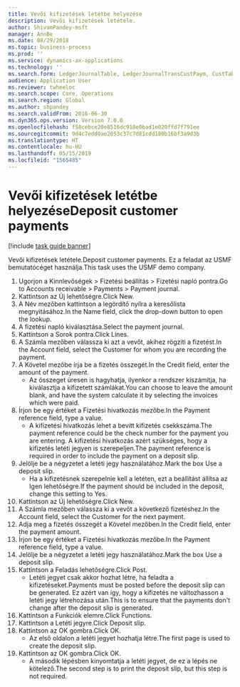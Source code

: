 ```yaml
---
title: Vevői kifizetések letétbe helyezése
description: Vevői kifizetések letétele.
author: ShivamPandey-msft
manager: AnnBe
ms.date: 08/29/2018
ms.topic: business-process
ms.prod: ''
ms.service: dynamics-ax-applications
ms.technology: ''
ms.search.form: LedgerJournalTable, LedgerJournalTransCustPaym, CustTableLookup
audience: Application User
ms.reviewer: twheeloc
ms.search.scope: Core, Operations
ms.search.region: Global
ms.author: shpandey
ms.search.validFrom: 2016-06-30
ms.dyn365.ops.version: Version 7.0.0
ms.openlocfilehash: f58cebce20e8516dc918e0bad1e020ffd7f791ee
ms.sourcegitcommit: 9d4c7edd0ae2053c37c7d81cdd180b16bf3a9d3b
ms.translationtype: HT
ms.contentlocale: hu-HU
ms.lasthandoff: 05/15/2019
ms.locfileid: "1565485"
---
```

# <a name="deposit-customer-payments"></a><span data-ttu-id="17006-103">Vevői kifizetések letétbe helyezése</span><span class="sxs-lookup"><span data-stu-id="17006-103">Deposit customer payments</span></span>

[!include [task guide banner](../../includes/task-guide-banner.md)]

<span data-ttu-id="17006-104">Vevői kifizetések letétele.</span><span class="sxs-lookup"><span data-stu-id="17006-104">Deposit customer payments.</span></span> <span data-ttu-id="17006-105">Ez a feladat az USMF bemutatócéget használja.</span><span class="sxs-lookup"><span data-stu-id="17006-105">This task uses the USMF demo company.</span></span>

1. <span data-ttu-id="17006-106">Ugorjon a Kinnlevőségek > Fizetési beállítás > Fizetési napló pontra.</span><span class="sxs-lookup"><span data-stu-id="17006-106">Go to Accounts receivable > Payments > Payment journal.</span></span>
2. <span data-ttu-id="17006-107">Kattintson az Új lehetőségre.</span><span class="sxs-lookup"><span data-stu-id="17006-107">Click New.</span></span>
3. <span data-ttu-id="17006-108">A Név mezőben kattintson a legördítő nyílra a keresőlista megnyitásához.</span><span class="sxs-lookup"><span data-stu-id="17006-108">In the Name field, click the drop-down button to open the lookup.</span></span>
4. <span data-ttu-id="17006-109">A fizetési napló kiválasztása.</span><span class="sxs-lookup"><span data-stu-id="17006-109">Select the payment journal.</span></span> 
5. <span data-ttu-id="17006-110">Kattintson a Sorok pontra.</span><span class="sxs-lookup"><span data-stu-id="17006-110">Click Lines.</span></span>
6. <span data-ttu-id="17006-111">A Számla mezőben válassza ki azt a vevőt, akihez rögzíti a fizetést.</span><span class="sxs-lookup"><span data-stu-id="17006-111">In the Account field, select the Customer for whom you are recording the payment.</span></span>
7. <span data-ttu-id="17006-112">A Követel mezőbe írja be a fizetés összegét.</span><span class="sxs-lookup"><span data-stu-id="17006-112">In the Credit field, enter the amount of the payment.</span></span>
    * <span data-ttu-id="17006-113">Az összeget üresen is hagyhatja, ilyenkor a rendszer kiszámítja, ha kiválasztja a kifizetett számlákat.</span><span class="sxs-lookup"><span data-stu-id="17006-113">You can choose to leave the amount blank, and have the system calculate it by selecting the invoices which were paid.</span></span>  
8. <span data-ttu-id="17006-114">Írjon be egy értéket a Fizetési hivatkozás mezőbe.</span><span class="sxs-lookup"><span data-stu-id="17006-114">In the Payment reference field, type a value.</span></span>
    * <span data-ttu-id="17006-115">A kifizetési hivatkozás lehet a bevitt kifizetés csekkszáma.</span><span class="sxs-lookup"><span data-stu-id="17006-115">The payment reference could be the check number for the payment you are entering.</span></span> <span data-ttu-id="17006-116">A kifizetési hivatkozás azért szükséges, hogy a kifizetés letéti jegyen is szerepeljen.</span><span class="sxs-lookup"><span data-stu-id="17006-116">The payment reference is required in order to include the payment on a deposit slip.</span></span>  
9. <span data-ttu-id="17006-117">Jelölje be a négyzetet a letéti jegy használatához.</span><span class="sxs-lookup"><span data-stu-id="17006-117">Mark the box Use a deposit slip.</span></span>
    * <span data-ttu-id="17006-118">Ha a kifizetésnek szerepelnie kell a letéten, ezt a beállítást állítsa az Igen lehetőségre.</span><span class="sxs-lookup"><span data-stu-id="17006-118">If the payment should be included in the deposit, change this setting to Yes.</span></span>  
10. <span data-ttu-id="17006-119">Kattintson az Új lehetőségre.</span><span class="sxs-lookup"><span data-stu-id="17006-119">Click New.</span></span>
11. <span data-ttu-id="17006-120">A Számla mezőben válassza ki a vevőt a következő fizetéshez.</span><span class="sxs-lookup"><span data-stu-id="17006-120">In the Account field, select the Customer for the next payment.</span></span>
12. <span data-ttu-id="17006-121">Adja meg a fizetés összegét a Követel mezőben.</span><span class="sxs-lookup"><span data-stu-id="17006-121">In the Credit field, enter the payment amount.</span></span>
13. <span data-ttu-id="17006-122">Írjon be egy értéket a Fizetési hivatkozás mezőbe.</span><span class="sxs-lookup"><span data-stu-id="17006-122">In the Payment reference field, type a value.</span></span>
14. <span data-ttu-id="17006-123">Jelölje be a négyzetet a letéti jegy használatához.</span><span class="sxs-lookup"><span data-stu-id="17006-123">Mark the box Use a deposit slip.</span></span>
15. <span data-ttu-id="17006-124">Kattintson a Feladás lehetőségre.</span><span class="sxs-lookup"><span data-stu-id="17006-124">Click Post.</span></span>
    * <span data-ttu-id="17006-125">Letéti jegyet csak akkor hozhat létre, ha feladta a kifizetéseket.</span><span class="sxs-lookup"><span data-stu-id="17006-125">Payments must be posted before the deposit slip can be generated.</span></span> <span data-ttu-id="17006-126">Ez azért van így, hogy a kifizetés ne változhasson a letéti jegy létrehozása után.</span><span class="sxs-lookup"><span data-stu-id="17006-126">This is to ensure that the payments don't change after the deposit slip is generated.</span></span>  
16. <span data-ttu-id="17006-127">Kattintson a Funkciók elemre.</span><span class="sxs-lookup"><span data-stu-id="17006-127">Click Functions.</span></span>
17. <span data-ttu-id="17006-128">Kattintson a Letéti jegyre.</span><span class="sxs-lookup"><span data-stu-id="17006-128">Click Deposit slip.</span></span>
18. <span data-ttu-id="17006-129">Kattintson az OK gombra.</span><span class="sxs-lookup"><span data-stu-id="17006-129">Click OK.</span></span>
    * <span data-ttu-id="17006-130">Az első oldalon a letéti jegyet hozhatja létre.</span><span class="sxs-lookup"><span data-stu-id="17006-130">The first page is used to create the deposit slip.</span></span>  
19. <span data-ttu-id="17006-131">Kattintson az OK gombra.</span><span class="sxs-lookup"><span data-stu-id="17006-131">Click OK.</span></span>
    * <span data-ttu-id="17006-132">A második lépésben kinyomtatja a letéti jegyet, de ez a lépés ne kötelező.</span><span class="sxs-lookup"><span data-stu-id="17006-132">The second step is to print the deposit slip, but this step is not required.</span></span>  

